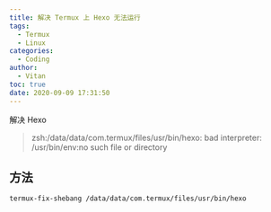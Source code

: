 ```yaml
---
title: 解决 Termux 上 Hexo 无法运行
tags:
  - Termux
  - Linux
categories:
  - Coding
author:
  - Vitan
toc: true
date: 2020-09-09 17:31:50
---
```

解决 Hexo 
> zsh:/data/data/com.termux/files/usr/bin/hexo: bad interpreter: /usr/bin/env:no such file or directory

## 方法
```
termux-fix-shebang /data/data/com.termux/files/usr/bin/hexo
```